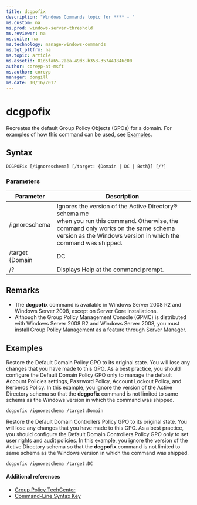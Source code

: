 ```yaml
---
title: dcgpofix
description: "Windows Commands topic for **** - "
ms.custom: na
ms.prod: windows-server-threshold
ms.reviewer: na
ms.suite: na
ms.technology: manage-windows-commands
ms.tgt_pltfrm: na
ms.topic: article
ms.assetid: 81d5fa65-2aea-49d3-b353-357441846c00
author: coreyp-at-msft
ms.author: coreyp
manager: dongill
ms.date: 10/16/2017
---
```


# dcgpofix



Recreates the default Group Policy Objects (GPOs) for a domain. For examples of how this command can be used, see [Examples](#BKMK_Examples).

## Syntax

```
DCGPOFix [/ignoreschema] [/target: {Domain | DC | Both}] [/?]
```

### Parameters

|Parameter|Description|
|---------|-----------|
|/ignoreschema|Ignores the version of the Active Directory® schema mc</br>when you run this command. Otherwise, the command only works on the same schema version as the Windows version in which the command was shipped.|
|/target {Domain | DC | Both}|Specifies which GPO to restore. You can restore the Default Domain Policy GPO, the Default Domain Controllers GPO, or both.|
|/?|Displays Help at the command prompt.|

## Remarks

-   The **dcgpofix** command is available in Windows Server 2008 R2 and Windows Server 2008, except on Server Core installations.
-   Although the Group Policy Management Console (GPMC) is distributed with Windows Server 2008 R2 and Windows Server 2008, you must install Group Policy Management as a feature through Server Manager.

## <a name="BKMK_Examples"></a>Examples

Restore the Default Domain Policy GPO to its original state. You will lose any changes that you have made to this GPO. As a best practice, you should configure the Default Domain Policy GPO only to manage the default Account Policies settings, Password Policy, Account Lockout Policy, and Kerberos Policy. In this example, you ignore the version of the Active Directory schema so that the **dcgpofix** command is not limited to same schema as the Windows version in which the command was shipped.
```
dcgpofix /ignoreschema /target:Domain
```
Restore the Default Domain Controllers Policy GPO to its original state. You will lose any changes that you have made to this GPO. As a best practice, you should configure the Default Domain Controllers Policy GPO only to set user rights and audit policies. In this example, you ignore the version of the Active Directory schema so that the **dcgpofix** command is not limited to same schema as the Windows version in which the command was shipped.
```
dcgpofix /ignoreschema /target:DC
```

#### Additional references

-   [Group Policy TechCenter](https://go.microsoft.com/fwlink/?LinkID=145531)
-   [Command-Line Syntax Key](command-line-syntax-key.md)